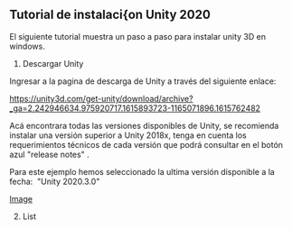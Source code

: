## Tutorial de instalaci{on Unity 2020

El siguiente tutorial muestra un paso a paso para instalar unity 3D en windows.


1. Descargar Unity

Ingresar a la pagina de descarga de Unity a través del siguiente enlace:

https://unity3d.com/get-unity/download/archive?_ga=2.242946634.975920717.1615893723-1165071896.1615762482

Acá encontrara todas las versiones disponibles de Unity, se recomienda instalar una versión superior a Unity 2018x, tenga en cuenta los requerimientos técnicos de cada versión que podrá consultar en el botón azul "release notes" .

Para este ejemplo hemos seleccionado la ultima versión disponible a la fecha:  "Unity 2020.3.0"

[Image](/images/unityinstall/image.png)

2. List


